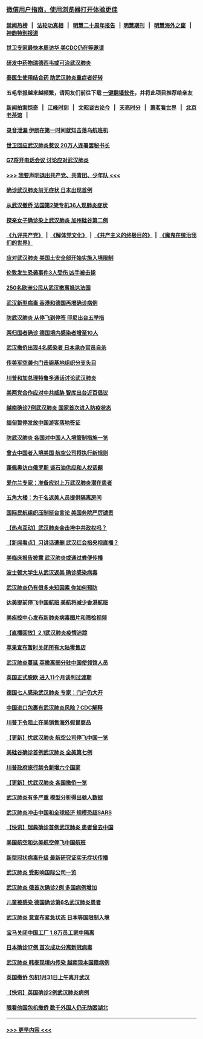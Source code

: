 ### [微信用户指南，使用浏览器打开体验更佳](https://github.com/gfw-breaker/banned-news1/blob/master/indexes/wechat-guide.md?t=0)
#### [禁闻热榜](热点新闻.md?t=0)  &nbsp;&nbsp;|&nbsp;&nbsp; [法轮功真相](https://github.com/gfw-breaker/truth/blob/master/README.md?t=0) &nbsp;&nbsp;|&nbsp;&nbsp; [明慧二十周年报告](https://github.com/gfw-breaker/mh-reports/blob/master/README.md?t=0) &nbsp;&nbsp;|&nbsp;&nbsp;[明慧期刊](https://github.com/gfw-breaker/mh-qikan) &nbsp;&nbsp;|&nbsp;&nbsp; [明慧海外之窗](https://github.com/gfw-breaker/mh-news/blob/master/README.md?t=0) &nbsp;&nbsp;|&nbsp;&nbsp; [神韵特别报道](https://github.com/gfw-breaker/mh-news/blob/master/shenyun.md?t=0)
#### [世卫专家最快本周访华 美CDC仍在等邀请](../pages/nsc418/n11842198.md?t=02040556) 
#### [研发中药物瑞德西韦或可治武汉肺炎](../pages/nsc418/n11842100.md?t=02040556) 
#### [泰医生使用结合药 助武汉肺炎重症者好转](../pages/nsc418/n11842096.md?t=02040556) 
#### 五毛举报越来越频繁，请网友们前往下载 [一键翻墙软件](https://github.com/gfw-breaker/ssr-accounts)，并将此项目推荐给亲友
#### [新闻拍案惊奇](https://github.com/gfw-breaker/banned-news1/blob/master/pages/link4.md) &nbsp;&nbsp;|&nbsp;&nbsp; [江峰时刻](https://github.com/gfw-breaker/banned-news1/blob/master/pages/link4.md) &nbsp;&nbsp;|&nbsp;&nbsp; [文昭谈古论今](https://github.com/gfw-breaker/banned-news1/blob/master/pages/link4.md) &nbsp;&nbsp;|&nbsp;&nbsp; [天亮时分](https://github.com/gfw-breaker/banned-news1/blob/master/pages/link4.md) &nbsp;&nbsp;|&nbsp;&nbsp; [萧茗看世界](https://github.com/gfw-breaker/banned-news1/blob/master/pages/link4.md) &nbsp;&nbsp;|&nbsp;&nbsp; [北京老茶馆](https://github.com/gfw-breaker/banned-news1/blob/master/pages/link4.md) &nbsp;&nbsp;|&nbsp;&nbsp; 
#### [录音泄漏 伊朗在第一时间就知击落乌航班机](../pages/nsc418/n11842002.md?t=02040556) 
#### [世卫回应武汉肺炎惹议 20万人连署罢秘书长](../pages/nsc418/n11841664.md?t=02040556) 
#### [G7将开电话会议 讨论应对武汉肺炎](../pages/nsc418/n11841658.md?t=02040556) 
#### [>>> 我要声明退出共产党、共青团、少年队 <<<](https://github.com/begood0513/goodnews/blob/master/quit/letter.md) 
#### [确诊武汉肺炎前无症状 日本出现首例](../pages/nsc418/n11841567.md?t=02040556) 
#### [从武汉撤侨 法国第2架专机36人现肺炎症状](../pages/nsc418/n11841382.md?t=02040556) 
#### [探亲女子确诊染上武汉肺炎 加州硅谷第二例](../pages/nsc418/n11839784.md?t=02040556) 
#### [《九评共产党》](https://github.com/begood0513/9ping.md/blob/master/README.md) &nbsp;|&nbsp; [《解体党文化》](../../../../jtdwh.md/blob/master/README.md)  &nbsp;|&nbsp; [《共产主义的终极目的》](../../../../gczydzjmd.md/blob/master/README.md) &nbsp;|&nbsp; [《魔鬼在统治我们的世界》](../../../../mgztzwmdsj.md/blob/master/README.md) 
#### [应对武汉肺炎 美国土安全部开始实施入境限制](../pages/nsc418/n11839729.md?t=02040556) 
#### [伦敦发生恐袭事件3人受伤 凶手被击毙](../pages/nsc418/n11839442.md?t=02040556) 
#### [250名欧洲公民从武汉撤离抵达法国](../pages/nsc418/n11839438.md?t=02040556) 
#### [武汉新型病毒 香港和德国再增确诊病例](../pages/nsc418/n11839381.md?t=02040556) 
#### [防武汉肺炎 从停飞到停签 印尼出台五举措](../pages/nsc418/n11839282.md?t=02040556) 
#### [两归国者确诊 德国境内感染者增至10人](../pages/nsc418/n11839164.md?t=02040556) 
#### [武汉撤侨出现4名感染者 日本承办官员自杀](../pages/nsc418/n11839044.md?t=02040556) 
#### [传美军空袭也门击毙基地组织分支头目](../pages/nsc418/n11839210.md?t=02040556) 
#### [川普和加总理特鲁多通话讨论武汉肺炎](../pages/nsc418/n11839128.md?t=02040556) 
#### [美两党合作应对中共威胁 智库出台近百倡议](../pages/nsc418/n11838437.md?t=02040556) 
#### [越南确诊7例武汉肺炎 国家首次进入防疫状态](../pages/nsc418/n11838860.md?t=02040556) 
#### [缅甸暂停发放中国游客落地签证](../pages/nsc418/n11838730.md?t=02040556) 
#### [防武汉肺炎 各国对中国人入境管制措施一览](../pages/nsc418/n11838726.md?t=02040556) 
#### [曾去中国者入境美国 航空公司将执行新规则](../pages/nsc418/n11838375.md?t=02040556) 
#### [蓬佩奥访白俄罗斯 谈石油供应和人权话题](../pages/nsc418/n11838242.md?t=02040556) 
#### [爱尔兰专家：准备应对上万武汉肺炎潜在患者](../pages/nsc418/n11837978.md?t=02040556) 
#### [五角大楼：为千名返美人员提供隔离房间](../pages/nsc418/n11837831.md?t=02040556) 
#### [国际民航组织压制挺台言论 美国务院严厉谴责](../pages/nsc418/n11837791.md?t=02040556) 
#### [【热点互动】武汉肺炎会击垮中共政权吗？](../pages/nsc418/n11837779.md?t=02040556) 
#### [【新闻看点】习讲话遭删 武汉红会掐央视直播？](../pages/nsc418/n11837573.md?t=02040556) 
#### [美临床报告披露 武汉肺炎或通过粪便传播](../pages/nsc418/n11837626.md?t=02040556) 
#### [波士顿大学生从武汉返美 确诊感染病毒](../pages/nsc418/n11837580.md?t=02040556) 
#### [武汉肺炎仍有很多未知因素 你如何预防](../pages/nsc418/n11837666.md?t=02040556) 
#### [达美提前停飞中国航班 美航将减少香港航班](../pages/nsc418/n11837649.md?t=02040556) 
#### [美疾控中心发布新肺炎病毒图片和筛检视频](../pages/nsc418/n11837491.md?t=02040556) 
#### [【直播回放】2.1武汉肺炎疫情追踪](../pages/nsc418/n11837232.md?t=02040556) 
#### [苹果宣布暂时关闭所有大陆零售店](../pages/nsc418/n11837097.md?t=02040556) 
#### [武汉肺炎蔓延 英撤离部分驻中国使领馆人员](../pages/nsc418/n11837061.md?t=02040556) 
#### [英国正式脱欧 进入11个月谈判过渡期](../pages/nsc418/n11836911.md?t=02040556) 
#### [德国七人感染武汉肺炎 专家：门户仍大开](../pages/nsc418/n11836344.md?t=02040556) 
#### [中国进口包裹有武汉肺炎风险？CDC解释](../pages/nsc418/n11836321.md?t=02040556) 
#### [川普下令阻止在美销售海外假冒商品](../pages/nsc418/n11836261.md?t=02040556) 
#### [【更新】忧武汉肺炎 航空公司停飞中国一览](../pages/nsc418/n11835931.md?t=02040556) 
#### [美硅谷确诊首例武汉肺炎 全美第七例](../pages/nsc418/n11836093.md?t=02040556) 
#### [川普政府旅行禁令新增六个国家](../pages/nsc418/n11836083.md?t=02040556) 
#### [【更新】忧武汉肺炎 各国撤侨一览](../pages/nsc418/n11835673.md?t=02040556) 
#### [武汉肺炎有多严重 模型分析得出骇人数据](../pages/nsc418/n11835829.md?t=02040556) 
#### [武汉肺炎冲击中国和全球经济 规模恐超SARS](../pages/nsc418/n11835652.md?t=02040556) 
#### [【快讯】瑞典确诊首例武汉肺炎 患者曾去中国](../pages/nsc418/n11835675.md?t=02040556) 
#### [美国航空和达美航空停飞中国航班](../pages/nsc418/n11835567.md?t=02040556) 
#### [新型冠状病毒升级 最新研究证实无症状传播](../pages/nsc418/n11835589.md?t=02040556) 
#### [武汉肺炎 受影响国际公司一览](../pages/nsc418/n11835538.md?t=02040556) 
#### [武汉肺炎 俄首次确诊2例 多国病例增加](../pages/nsc418/n11835295.md?t=02040556) 
#### [儿童被感染 德国确诊第6名武汉肺炎患者](../pages/nsc418/n11835338.md?t=02040556) 
#### [武汉肺炎 意宣布紧急状态 日本等国限制入境](../pages/nsc418/n11835062.md?t=02040556) 
#### [宝马关闭中国工厂 1.8万员工家中隔离](../pages/nsc418/n11835128.md?t=02040556) 
#### [日本确诊17例 首次成功分离新冠病毒](../pages/nsc418/n11834975.md?t=02040556) 
#### [武汉肺炎 韩泰现境内传染 越南现本国籍病例](../pages/nsc418/n11834857.md?t=02040556) 
#### [英国撤侨 包机1月31日上午离开武汉](../pages/nsc418/n11834808.md?t=02040556) 
#### [【快讯】英国确诊2例武汉肺炎病例](../pages/nsc418/n11834824.md?t=02040556) 
#### [眼看他国包机撤侨 数千外国人仍无助困湖北](../pages/nsc418/n11834010.md?t=02040556) 

----
#### [ >>> 更早内容 <<< ](../indexes/nsc418-earlier.md)
